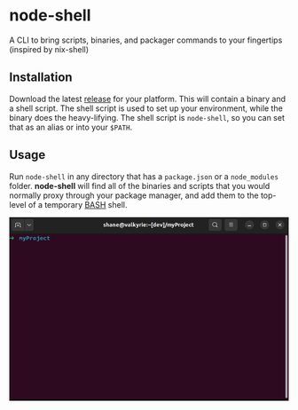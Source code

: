 # node-shell

A CLI to bring scripts, binaries, and packager commands to your fingertips (inspired by nix-shell)

## Installation

Download the latest [release](https://github.com/vandesm14/node-shell/releases) for your platform. This will contain a binary and a shell script.
The shell script is used to set up your environment, while the binary does the heavy-lifying. The shell script is `node-shell`, so you can set that as an alias or into your `$PATH`.

## Usage

Run `node-shell` in any directory that has a `package.json` or a `node_modules` folder. **node-shell** will find all of the binaries and scripts that you would normally proxy through your package manager, and add them to the top-level of a temporary [BASH](https://www.gnu.org/software/bash/) shell.

![](demo.gif)